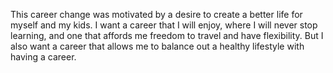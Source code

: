 This career change was motivated by a desire to create a better life for myself and my kids. I want a career that I will enjoy, where I will never stop learning, and one that affords me freedom to travel and have flexibility.
But I also want a career that allows me to balance out a healthy lifestyle with having a career. 
